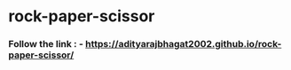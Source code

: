 # rock-paper-scissor
### Follow the link : - https://adityarajbhagat2002.github.io/rock-paper-scissor/
